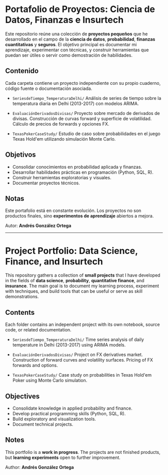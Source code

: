# Portafolio de Proyectos: Ciencia de Datos, Finanzas e Insurtech

Este repositorio reúne una colección de **proyectos pequeños** que he desarrollado en el campo de la **ciencia de datos**, **probabilidad**, **finanzas cuantitativas** y **seguros**.
El objetivo principal es documentar mi aprendizaje, experimentar con técnicas, y construir herramientas que puedan ser útiles o servir como demostración de habilidades.

## Contenido

Cada carpeta contiene un proyecto independiente con su propio cuaderno, código fuente o documentación asociada.

* `SeriesdeTiempo_TemperaturaDelhi/`
  Análisis de series de tiempo sobre la temperatura diaria en Delhi (2013-2017) con modelos ARIMA.

* `EvaluaciónDerivadosDivisas/`
  Proyecto sobre mercado de derivados de divisas. Construcción de curvas forward y superficie de volatilidad. Cálculo de precios de forwards y opciones FX.

* `TexasPokerCaseStudy/`
  Estudio de caso sobre probabilidades en el juego Texas Hold'em utilizando simulación Monte Carlo.

## Objetivos

* Consolidar conocimientos en probabilidad aplicada y finanzas.
* Desarrollar habilidades prácticas en programación (Python, SQL, R).
* Construir herramientas exploratorias y visuales.
* Documentar proyectos técnicos.

## Notas

Este portafolio está en constante evolución. Los proyectos no son productos finales, sino **experimentos de aprendizaje** abiertos a mejora.

Autor: **Andrés González Ortega**

---

# Project Portfolio: Data Science, Finance, and Insurtech

This repository gathers a collection of **small projects** that I have developed in the fields of **data science**, **probability**, **quantitative finance**, and **insurance**.
The main goal is to document my learning process, experiment with techniques, and build tools that can be useful or serve as skill demonstrations.

## Contents

Each folder contains an independent project with its own notebook, source code, or related documentation.

* `SeriesdeTiempo_TemperaturaDelhi/`
  Time series analysis of daily temperature in Delhi (2013-2017) using ARIMA models.

* `EvaluaciónDerivadosDivisas/`
  Project on FX derivatives market. Construction of forward curves and volatility surfaces. Pricing of FX forwards and options.

* `TexasPokerCaseStudy/`
  Case study on probabilities in Texas Hold'em Poker using Monte Carlo simulation.

## Objectives

* Consolidate knowledge in applied probability and finance.
* Develop practical programming skills (Python, SQL, R).
* Build exploratory and visualization tools.
* Document technical projects.

## Notes

This portfolio is a **work in progress**. The projects are not finished products, but **learning experiments** open to further improvement.

Author: **Andrés González Ortega**
